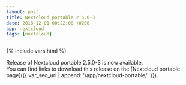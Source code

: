 ```yaml
---
layout: post
title: Nextcloud portable 2.5.0-3
date: 2018-12-01 00:22:00 +0200
app: nextcloud
tags: [nextcloud]
---
```

{% include vars.html %}

Release of Nextcloud portable 2.5.0-3 is now available.<br />
You can find links to download this release on the [Nextcloud portable page]({{ var_seo_url | append: '/app/nextcloud-portable/' }}).